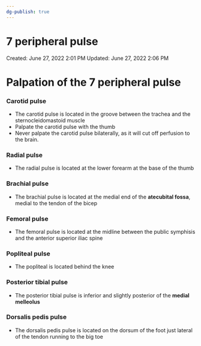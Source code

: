 ```yaml
---
dg-publish: true
---
```


# 7 peripheral pulse

Created: June 27, 2022 2:01 PM
Updated: June 27, 2022 2:06 PM

# Palpation of the 7 peripheral pulse

### Carotid pulse

- The carotid pulse is located in the groove between the trachea and the sternocleidomastoid muscle
- Palpate the carotid pulse with the thumb
- Never palpate the carotid pulse bilaterally, as it will cut off perfusion to the brain.

### Radial pulse

- The radial pulse is located at the lower forearm at the base of the thumb

### Brachial pulse

- The brachial pulse is located at the medial end of the **atecubital fossa**, medial to the tendon of the bicep

### Femoral pulse

- The femoral pulse is located at the midline between the public symphisis and the anterior superior iliac spine

### Popliteal pulse

- The popliteal is located behind the knee

### Posterior tibial pulse

- The posterior tibial pulse is inferior and slightly posterior of the **medial melleolus**

### Dorsalis pedis pulse

- The dorsalis pedis pulse is located on the dorsum of the foot just lateral of the tendon running to the big toe